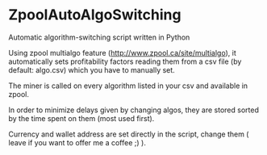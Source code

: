 # ZpoolAutoAlgoSwitching
Automatic algorithm-switching script written in Python

Using zpool multialgo feature (http://www.zpool.ca/site/multialgo), it automatically sets profitability factors reading them from a csv file (by default: algo.csv) which you have to manually set.

The miner is called on every algorithm listed in your csv and available in zpool.

In order to minimize delays given by changing algos, they are stored sorted by the time spent on them (most used first).

Currency and wallet address are set directly in the script, change them ( leave if you want to offer me a coffee ;) ).